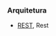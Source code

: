 ### Arquitetura
  - [REST], Rest

[REST]: https://github.com/cestrixx/Estudos/tree/master/Architecture/Rest
